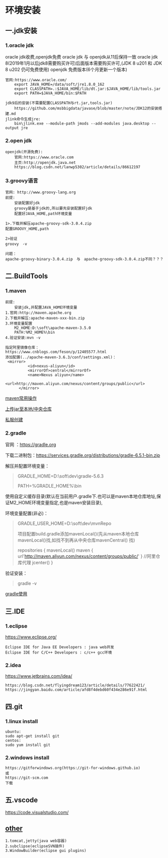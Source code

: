 # 环境安装

## 一.jdk安装

### 1.oracle jdk

oracle jdk收费,openjdk免费
oracle jdk 与 openjdk从11后保持一致
oracle jdk 8(2019年1月以后jdk8需要购买许可)后面版本需要购买许可,(JDK 8 u201 和 JDK 8 u202 仍可免费使用)
openjdk 免费版本(6个月更新一个版本)

```
官网:https://www.oracle.com/
    export JAVA_HOME=/data/soft/jre1.8.0_162
    export CLASSPATH=.:$JAVA_HOME/lib/dt.jar:$JAVA_HOME/lib/tools.jar
    export PATH=$JAVA_HOME/bin:$PATH
	
jdk9后的安装(不需要配置CLASSPATH与rt.jar,tools.jar)
	https://github.com/msbbigdata/javase/blob/master/note/JDK12的安装搭建.md
jlink命令生成jre:
	bin\jlink.exe --module-path jmods --add-modules java.desktop --output jre
```

### 2.open jdk

```
openjdk(开源免费):
	官网:https://www.oracle.com
	主页:http://openjdk.java.net
	https://blog.csdn.net/lanwp5302/article/details/86612197
```

### 3.groovy语言

```
官网: http://www.groovy-lang.org
前提:
	安装配置好jdk
	groovy是基于jdk的,所以要先安装配置好jdk
	配置好JAVA_HOME,path环境变量
	
1>.下载并解压apache-groovy-sdk-3.0.4.zip
配置GROOVY_HOME,path

2>验证
groovy　-v

问题：
apache-groovy-binary-3.0.4.zip　与　apache-groovy-sdk-3.0.4.zip不同？？？
```


## 二.BuildTools

### 1.maven

	前提:
		安装jdk,并配置JAVA_HOME环境变量
	1.官网:http://maven.apache.org
	2.下载并解压:apache-maven-xxx-bin.zip
	3.环境变量配置
		M2_HOME:D:\soft\apache-maven-3.5.0
		PATH:%M2_HOME%\bin
	4.验证安装:mvn -v
	
	指定阿里镜像仓库：
	https://www.cnblogs.com/feson/p/12405577.html
	添加配置(../apache-maven-3.6.3/conf/settings.xml)：
	 <mirror>
	          <id>nexus-aliyun</id>
	          <mirrorOf>central</mirrorOf>
	          <name>Nexus aliyun</name>
	          <url>http://maven.aliyun.com/nexus/content/groups/public</url> 
	      </mirror>
[maven常用操作](maven.md)

[上传jar至本地/中央仓库](maven-upload-center.md)

[私服创建](maven-server.md)

### 2.gradle

官网 ：https://gradle.org

下载二进制包：https://services.gradle.org/distributions/gradle-6.5.1-bin.zip

解压并配置环境变量：

> GRADLE_HOME=D:\soft\dev\gradle-5.6.3 	
>
> PATH=%GRADLE_HOME%\bin

使用自定义缓存目录(默认在当前用户.gradle下.也可以是maven本地仓库地址,保证M2_HOME环境变量指定,也是maven安装目录),

环境变量配置(非必)：

>GRADLE_USER_HOME=D:\soft\dev\mvnRepo
>
>项目配置build.gradle添加mavenLocal()(先从maven本地仓库mavenLocal()找,如找不到再从中央仓库mavenCentral() 找) 	
>
>	repositories {
>		mavenLocal()
>		maven { url'http://maven.aliyun.com/nexus/content/groups/public/' }	//阿里仓库代理
>		jcenter()
>	}



验证安装：

> gradle -v

[gradle使用](gradle.md)

## 三.IDE

### 1.eclipse

https://www.eclipse.org/

```
Eclipse IDE for Java EE Developers : java web开发
Eclipse IDE for C/C++ Developers : c/c++ gcc环境
```

### 2.idea

https://www.jetbrains.com/idea/

```
https://blog.csdn.net/flyingdream123/article/details/77622421/
https://jingyan.baidu.com/article/afd8f4debd60f434e286e91f.html
```
## 四.git

### 1.linux install

```
ubuntu:
sudo apt-get install git
centos:
sudo yum install git
```

### 2.windows install

```
https://gitforwindows.org(https://git-for-windows.github.io)
或
https://git-scm.com
下载
```

## 五.vscode

https://code.visualstudio.com/

## [other](other.md)

```
1.tomcat,jetty(java web容器)
2.subclipse(eclipseSVN插件)
3.WindowBuilder(eclipse gui plugins)
```

